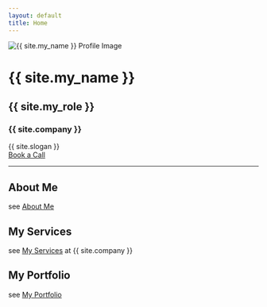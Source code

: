 ```yaml
---
layout: default
title: Home
---
```


<div class="container_center">
  <!-- <img src="{{ site.logo }}" alt="{{ site.company }} logo" class="logo" /> -->

  <img src="{{ site.profile_image }}" alt="{{ site.my_name }} Profile Image" class="logo" />

  <h1>{{ site.my_name }}</h1>
  <h2>{{ site.my_role }}</h2>
  <h3>{{ site.company }}</h3>
  <div class="slogan">{{ site.slogan }}</div>
  <a href="{{ site.meeting_link }}" target="_blank" class="book-call-btn">Book a Call</a>

</div>
<hr />

## About Me

see [About Me](about.md)

## My Services

see [My Services](services.md) at {{ site.company }}

## My Portfolio

see [My Portfolio](portfolio.md)
